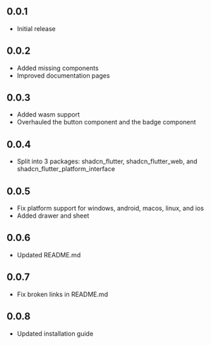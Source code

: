## 0.0.1

* Initial release

## 0.0.2

* Added missing components
* Improved documentation pages

## 0.0.3

* Added wasm support
* Overhauled the button component and the badge component

## 0.0.4

* Split into 3 packages: shadcn_flutter, shadcn_flutter_web, and shadcn_flutter_platform_interface

## 0.0.5

* Fix platform support for windows, android, macos, linux, and ios
* Added drawer and sheet

## 0.0.6

* Updated README.md

## 0.0.7

* Fix broken links in README.md

## 0.0.8

* Updated installation guide